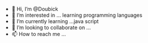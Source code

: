 - 👋 Hi, I’m @Doubick
- 👀 I’m interested in ... learning programming languages
- 🌱 I’m currently learning ...java script
- 💞️ I’m looking to collaborate on ... 
- 📫 How to reach me ...

<!---
Doubick/Doubick is a ✨ special ✨ repository because its `README.md` (this file) appears on your GitHub profile.
You can click the Preview link to take a look at your changes.
--->

